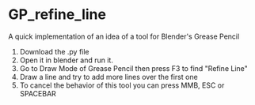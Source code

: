 # GP_refine_line
A quick implementation of an idea of a tool for Blender's Grease Pencil
1. Download the .py file
2. Open it in blender and run it. 
3. Go to Draw Mode of Grease Pencil then press F3 to find "Refine Line"
4. Draw a line and try to add more lines over the first one
5. To cancel the behavior of this tool you can press MMB, ESC or SPACEBAR

